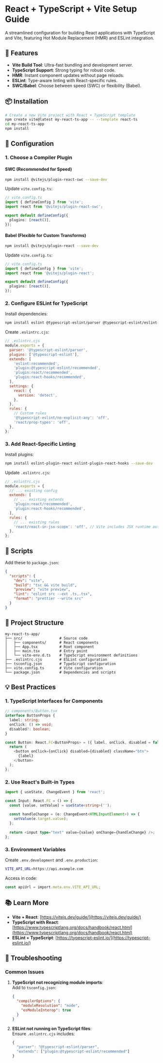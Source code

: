 # React + TypeScript + Vite Setup Guide  

A streamlined configuration for building React applications with TypeScript and Vite, featuring Hot Module Replacement (HMR) and ESLint integration.  


## 🚀 Features  

- **Vite Build Tool**: Ultra-fast bundling and development server.  
- **TypeScript Support**: Strong typing for robust code.  
- **HMR**: Instant component updates without page reloads.  
- **ESLint**: Type-aware linting with React-specific rules.  
- **SWC/Babel**: Choose between speed (SWC) or flexibility (Babel).  


## 📦 Installation  

```bash
# Create a new Vite project with React + TypeScript template
npm create vite@latest my-react-ts-app -- --template react-ts
cd my-react-ts-app
npm install
```


## 🔧 Configuration  

### 1. Choose a Compiler Plugin  

#### SWC (Recommended for Speed)  
```bash
npm install @vitejs/plugin-react-swc --save-dev
```  
Update `vite.config.ts`:  
```typescript
// vite.config.ts
import { defineConfig } from 'vite';
import react from '@vitejs/plugin-react-swc';

export default defineConfig({
  plugins: [react()],
});
```

#### Babel (Flexible for Custom Transforms)  
```bash
npm install @vitejs/plugin-react --save-dev
```  
Update `vite.config.ts`:  
```typescript
// vite.config.ts
import { defineConfig } from 'vite';
import react from '@vitejs/plugin-react';

export default defineConfig({
  plugins: [react()],
});
```


### 2. Configure ESLint for TypeScript  

Install dependencies:  
```bash
npm install eslint @typescript-eslint/parser @typescript-eslint/eslint-plugin --save-dev
```  

Create `.eslintrc.cjs`:  
```javascript
// .eslintrc.cjs
module.exports = {
  parser: '@typescript-eslint/parser',
  plugins: ['@typescript-eslint'],
  extends: [
    'eslint:recommended',
    'plugin:@typescript-eslint/recommended',
    'plugin:react/recommended',
    'plugin:react-hooks/recommended',
  ],
  settings: {
    react: {
      version: 'detect',
    },
  },
  rules: {
    // Custom rules
    '@typescript-eslint/no-explicit-any': 'off',
    'react/prop-types': 'off',
  },
};
```


### 3. Add React-Specific Linting  

Install plugins:  
```bash
npm install eslint-plugin-react eslint-plugin-react-hooks --save-dev
```  

Update `.eslintrc.cjs`:  
```javascript
// .eslintrc.cjs
module.exports = {
  // ... existing config
  extends: [
    // ... existing extends
    'plugin:react/recommended',
    'plugin:react-hooks/recommended',
  ],
  rules: {
    // ... existing rules
    'react/react-in-jsx-scope': 'off', // Vite includes JSX runtime automatically
  },
};
```


## 🚦 Scripts  

Add these to `package.json`:  
```json
{
  "scripts": {
    "dev": "vite",
    "build": "tsc && vite build",
    "preview": "vite preview",
    "lint": "eslint src --ext .ts,.tsx",
    "format": "prettier --write src"
  }
}
```


## 📂 Project Structure  

```
my-react-ts-app/
├── src/                 # Source code
│   ├── components/      # React components
│   ├── App.tsx          # Root component
│   ├── main.tsx         # Entry point
│   └── vite-env.d.ts    # TypeScript environment definitions
├── .eslintrc.cjs        # ESLint configuration
├── tsconfig.json        # TypeScript configuration
├── vite.config.ts       # Vite configuration
└── package.json         # Dependencies and scripts
```


## 💡 Best Practices  

### 1. TypeScript Interfaces for Components  

```typescript
// components/Button.tsx
interface ButtonProps {
  label: string;
  onClick: () => void;
  disabled?: boolean;
}

const Button: React.FC<ButtonProps> = ({ label, onClick, disabled = false }) => {
  return (
    <button onClick={onClick} disabled={disabled} className="btn">
      {label}
    </button>
  );
};
```


### 2. Use React's Built-in Types  

```typescript
import { useState, ChangeEvent } from 'react';

const Input: React.FC = () => {
  const [value, setValue] = useState<string>('');
  
  const handleChange = (e: ChangeEvent<HTMLInputElement>) => {
    setValue(e.target.value);
  };
  
  return <input type="text" value={value} onChange={handleChange} />;
};
```


### 3. Environment Variables  

Create `.env.development` and `.env.production`:  
```bash
VITE_API_URL=https://api.example.com
```  

Access in code:  
```typescript
const apiUrl = import.meta.env.VITE_API_URL;
```


## 📚 Learn More  

- **Vite + React**: [https://vitejs.dev/guide/](https://vitejs.dev/guide/)  
- **TypeScript with React**: [https://www.typescriptlang.org/docs/handbook/react.html](https://www.typescriptlang.org/docs/handbook/react.html)  
- **ESLint + TypeScript**: [https://typescript-eslint.io/](https://typescript-eslint.io/)  


## 🔧 Troubleshooting  

### Common Issues  

1. **TypeScript not recognizing module imports**:  
   Add to `tsconfig.json`:  
   ```json
   {
     "compilerOptions": {
       "moduleResolution": "node",
       "esModuleInterop": true
     }
   }
   ```

2. **ESLint not running on TypeScript files**:  
   Ensure `.eslintrc.cjs` includes:  
   ```javascript
   {
     "parser": "@typescript-eslint/parser",
     "extends": ["plugin:@typescript-eslint/recommended"]
   }
   ```